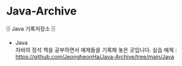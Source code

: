 # Java-Archive
🗄 Java 기록저장소 🗄

- Java   
자바의 정석 책을 공부하면서 예제들을 기록해 놓은 곳입니다.
실습 예제 : <https://github.com/JeongheonHa/Java-Archive/tree/main/Java>

